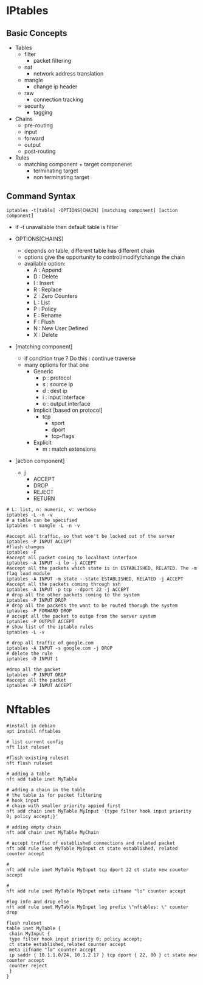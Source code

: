 # IPtables
## Basic Concepts
 - Tables
   - filter
     - packet filtering
   - nat
     - network address translation
   - mangle
     - change ip header
   - raw
     - connection tracking
   - security
     - tagging
 - Chains
   - pre-routing
   - input
   - forward
   - output
   - post-routing
 - Rules
   - matching component + target componenet
     - terminating target
     - non terminating target

## Command Syntax
 `iptables -t[table] -OPTIONS[CHAIN] [matching component] [action component]`
 - if -t unavailable then default table is filter
 - OPTIONS[CHAINS]
   - depends on table, different table has different chain
   - options give the opportunity to control/modify/change the chain
   - available option:
     - A    : Append
     - D    : Delete
     - I    : Insert
     - R    : Replace
     - Z    : Zero Counters
     - L    : List
     - P    : Policy
     - E    : Rename
     - F    : Flush
     - N    : New User Defined
     - X    : Delete

 - [matching component]
   - if condition true ? Do this : continue traverse
   - many options for that one 
     - Generic
       - p : protocol
       - s : source ip
       - d : dest ip
       - i : input interface
       - o : output interface
     - Implicit [based on protocol]
       - tcp
         - sport
         - dport
         - tcp-flags
     - Explicit
       - m : match extensions
 - [action component]
   - j
     - ACCEPT
     - DROP
     - REJECT
     - RETURN

```
# L: list, n: numeric, v: verbose
iptables -L -n -v 
# a table can be specified
iptables -t mangle -L -n -v

#accept all traffic, so that won't be locked out of the server
iptables -P INPUT ACCEPT
#flush changes
iptables -F
#accept all packet coming to localhost interface
iptables -A INPUT -i lo -j ACCEPT
#accept all the packets which state is in ESTABLISHED, RELATED. The -m flag load module
iptables -A INPUT -m state --state ESTABLISHED, RELATED -j ACCEPT
#accept all the packets coming through ssh
iptables -A INPUT -p tcp --dport 22 -j ACCEPT
# drop all the other packets coming to the system
iptables -P INPUT DROP
# drop all the packets the want to be routed thorugh the system
iptables -P FORWARD DROP
# accept all the packet to outgo from the server system
iptables -P OUTPUT ACCEPT
# show list of the iptable rules
iptables -L -v
```


```
# drop all traffic of google.com
iptables -A INPUT -s google.com -j DROP
# delete the rule
iptables -D INPUT 1

#drop all the packet
iptables -P INPUT DROP  
#accept all the packet
iptables -P INPUT ACCEPT  
```
# Nftables
```
#install in debian
apt install nftables

# list current config
nft list ruleset

#flush existing ruleset
nft flush ruleset

# adding a table
nft add table inet MyTable

# adding a chain in the table
# the table is for packet filtering
# hook input
# chain with smaller priority appied first
nft add chain inet MyTable MyInput '{type filter hook input priority 0; policy accept;}'

# adding empty chain
nft add chain inet MyTable MyChain

# accept traffic of established connections and related packet
nft add rule inet MyTable MyInput ct state established, related counter accept

#
nft add rule inet MyTable MyInput tcp dport 22 ct state new counter accept

#
nft add rule inet MyTable MyInput meta iifname "lo" counter accept

#log info and drop else
nft add rule inet MyTable MyInput log prefix \"nftables: \" counter drop
```

```
flush ruleset
table inet MyTable {
 chain MyInput {
 type filter hook input priority 0; policy accept;
 ct state established,related counter accept
 meta iifname "lo" counter accept
 ip saddr { 10.1.1.0/24, 10.1.2.17 } tcp dport { 22, 80 } ct state new counter accept
 counter reject
 }
}
```
```

```


